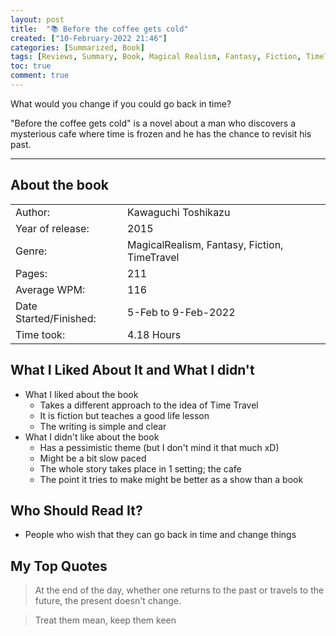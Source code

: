 ```yaml
---
layout: post
title:  "📚 Before the coffee gets cold"
created: ["10-February-2022 21:46"]
categories: [Summarized, Book]
tags: [Reviews, Summary, Book, Magical Realism, Fantasy, Fiction, TimeTravel]
toc: true
comment: true
---
```

What would you change if you could go back in time?

"Before the coffee gets cold" is a novel about a man who discovers a mysterious cafe where time is frozen and he has the chance to revisit his past.

---
## About the book

|                       |        |
| :---------------------- | :------- |
| Author:                | Kawaguchi Toshikazu        |
| Year of release:       | 2015        |
| Genre:                 | MagicalRealism, Fantasy, Fiction, TimeTravel        |
| Pages:                 | 211        |
| Average WPM:           | 116        |
| Date Started/Finished: | 5-Feb to 9-Feb-2022  |
| Time took:             | 4.18 Hours |

## What I Liked About It and What I didn't
- What I liked about the book
	- Takes a different approach to the idea of Time Travel
	- It is fiction but teaches a good life lesson
	- The writing is simple and clear
- What I didn't like about the book
	- Has a pessimistic theme (but I don't mind it that much xD)
	- Might be a bit slow paced
	- The whole story takes place in 1 setting; the cafe
	- The point it tries to make might be better as a show than a book

## Who Should Read It?
- People who wish that they can go back in time and change things

## My Top Quotes
> At the end of the day, whether one returns to the past or travels to the future, the present doesn't change.

> Treat them mean, keep them keen